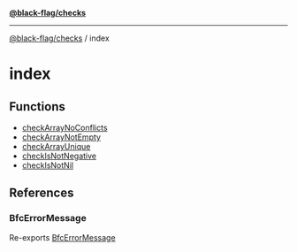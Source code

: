 [**@black-flag/checks**](../README.md)

***

[@black-flag/checks](../README.md) / index

# index

## Functions

- [checkArrayNoConflicts](functions/checkArrayNoConflicts.md)
- [checkArrayNotEmpty](functions/checkArrayNotEmpty.md)
- [checkArrayUnique](functions/checkArrayUnique.md)
- [checkIsNotNegative](functions/checkIsNotNegative.md)
- [checkIsNotNil](functions/checkIsNotNil.md)

## References

### BfcErrorMessage

Re-exports [BfcErrorMessage](../error/variables/BfcErrorMessage.md)
